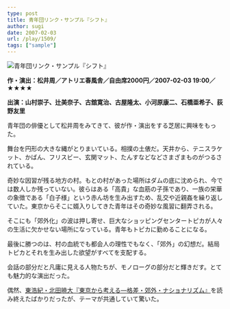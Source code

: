 ```yaml
---
type: post
title: 青年団リンク・サンプル『シフト』
author: sugi
date: 2007-02-03
url: /play/1509/
tags: ["sample"]
---
```

<img src="/images//play/20070203.jpg" alt="青年団リンク・サンプル『シフト』" class="alignleft" />

**作・演出：松井周／アトリエ春風舎／自由席2000円／2007-02-03 19:00／★★★★**

**出演：山村崇子、辻美奈子、古舘寛治、古屋隆太、小河原康二、石橋亜希子、荻野友里**

青年団の俳優として松井周をみてきて、彼が作・演出をする芝居に興味をもった。

舞台を円形の大きな縄がとりまいている。相撲の土俵だ。天井から、テニスラケット、かばん、フリスビー、玄関マット、たんすなどなどさまざまものがつるされている。

奇妙な因習が残る地方の村。もとの村があった場所はダムの底に沈められ、今では数人しか残っていない。彼らはある「高貴」な血筋の子孫であり、一族の栄華の象徴である「白子様」という赤ん坊を生み出すため、乱交や近親姦を繰り返していた。東京からそこに婿入りしてきた青年はその奇妙な風習に翻弄される。

そこにも「郊外化」の波は押し寄せ、巨大なショッピングセンタートピカが人々の生活に欠かせない場所になっている。青年もトピカに勤めることになる。

最後に勝つのは、村の血統でも都会人の理性でもなく、「郊外」の幻想だ。結局トピカとそれを生み出した欲望がすべてを支配する。

会話の部分だと凡庸に見える人物たちが、モノローグの部分だと輝きだす。とても魅力的な演出だった。

偶然、<a href="/book/1508/">東浩紀・北田暁大『東京から考える―格差・郊外・ナショナリズム』</a>を読み終えたばかりだったが、テーマが共通していて驚いた。

